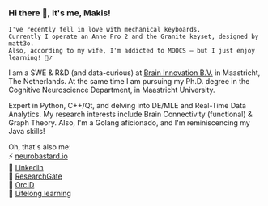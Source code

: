 ### Hi there 👋, it's me, Makis!

```
I've recently fell in love with mechanical keyboards.
Currently I operate an Anne Pro 2 and the Granite keyset, designed by matt3o.
Also, according to my wife, I'm addicted to MOOCS — but I just enjoy learning! 🤷‍♂️
```

I am a SWE & R&D (and data-curious) at [Brain Innovation B.V.](https://www.brainvoyager.com) in Maastricht, The Netherlands. At the same time I am pursuing my Ph.D. degree in the Cognitive Neuroscience Department, in Maastricht University.

Expert in Python, C++/Qt, and delving into DE/MLE and Real-Time Data Analytics. My research interests include Brain Connectivity (functional) & Graph Theory. Also, I'm a Golang aficionado, and I'm reminiscencing my Java skills!

Oh, that's also me:<br/>
⚡ [neurobastard.io](https://neurobastard.io)<br/>
💬 [LinkedIn](https://www.linkedin.com/in/makism/)<br/>
🌱 [ResearchGate](https://researchgate.net/profile/Avraam_Marimpis)<br/>
🔭 [OrcID](orcid.org/0000-0003-1551-9940)<br/>
📓 [Lifelong learning](https://github.com/makism/lifelong-learning)
